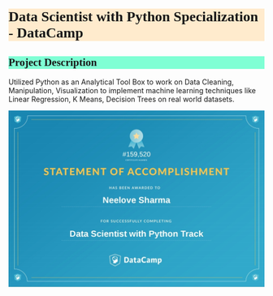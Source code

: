 <h1 style="background-color:BlanchedAlmond;font-family:Candara;">Data Scientist with Python Specialization - DataCamp</h1>

<h2 style="background-color:Aquamarine;font-family:Candara;">Project Description</h2>

Utilized Python as an Analytical Tool Box to work on Data Cleaning, Manipulation, Visualization to implement machine learning techniques like Linear Regression, K Means, Decision Trees on real world datasets.

<img src="/images/DSDC.jpg?raw=true"/>
